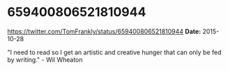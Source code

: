 # 659400806521810944
https://twitter.com/TomFrankly/status/659400806521810944
**Date:** 2015-10-28

"I need to read so I get an artistic and creative hunger that can only be fed by writing." - Wil Wheaton
